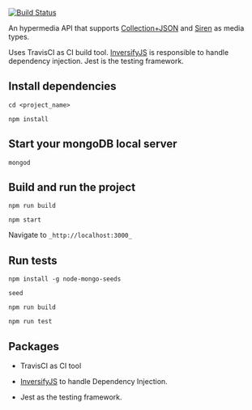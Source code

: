 
[![Build Status](https://travis-ci.org/LandOfKroilon/KroilonApiV2.svg?branch=dev)](https://travis-ci.org/LandOfKroilon/KroilonApiV2)

An hypermedia API that supports [Collection+JSON](https://github.com/collection-json/spec) and [Siren](https://github.com/kevinswiber/siren) as media types.

Uses TravisCI as CI build tool. [InversifyJS](https://inversify.io/) is responsible to handle dependency injection. Jest is the testing framework.


## Install dependencies

`cd <project_name>`

`npm install`

## Start your mongoDB local server

`mongod`

## Build and run the project

`npm run build`

`npm start`

Navigate to `_http://localhost:3000_`

## Run tests

`npm install -g node-mongo-seeds`

`seed`

`npm run build`

`npm run test`


## Packages

* TravisCI as CI tool

* [InversifyJS](https://inversify.io/) to handle Dependency Injection.

* Jest as the testing framework.